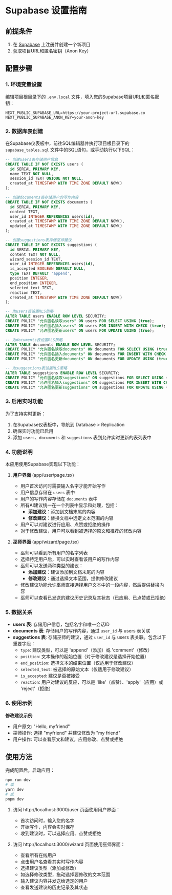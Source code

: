 # Supabase 设置指南

## 前提条件

1. 在 [Supabase](https://supabase.com/) 上注册并创建一个新项目
2. 获取项目URL和匿名密钥（Anon Key）

## 配置步骤

### 1. 环境变量设置

编辑项目根目录下的 `.env.local` 文件，填入您的Supabase项目URL和匿名密钥：

```
NEXT_PUBLIC_SUPABASE_URL=https://your-project-url.supabase.co
NEXT_PUBLIC_SUPABASE_ANON_KEY=your-anon-key
```

### 2. 数据库表创建

在Supabase仪表板中，前往SQL编辑器并执行项目根目录下的 `supabase_tables.sql` 文件中的SQL语句，或手动执行以下SQL：

```sql
-- 创建users表存储用户信息
CREATE TABLE IF NOT EXISTS users (
  id SERIAL PRIMARY KEY,
  name TEXT NOT NULL,
  session_id TEXT UNIQUE NOT NULL,
  created_at TIMESTAMP WITH TIME ZONE DEFAULT NOW()
);

-- 创建documents表存储用户的写作内容
CREATE TABLE IF NOT EXISTS documents (
  id SERIAL PRIMARY KEY,
  content TEXT,
  user_id INTEGER REFERENCES users(id),
  created_at TIMESTAMP WITH TIME ZONE DEFAULT NOW(),
  updated_at TIMESTAMP WITH TIME ZONE DEFAULT NOW()
);

-- 创建suggestions表存储巫师建议
CREATE TABLE IF NOT EXISTS suggestions (
  id SERIAL PRIMARY KEY,
  content TEXT NOT NULL,
  wizard_session_id TEXT,
  user_id INTEGER REFERENCES users(id),
  is_accepted BOOLEAN DEFAULT NULL,
  type TEXT DEFAULT 'append',
  position INTEGER,
  end_position INTEGER,
  selected_text TEXT,
  reaction TEXT,
  created_at TIMESTAMP WITH TIME ZONE DEFAULT NOW()
);

-- 为users表设置RLS策略
ALTER TABLE users ENABLE ROW LEVEL SECURITY;
CREATE POLICY "允许匿名读取users" ON users FOR SELECT USING (true);
CREATE POLICY "允许匿名插入users" ON users FOR INSERT WITH CHECK (true);
CREATE POLICY "允许匿名更新users" ON users FOR UPDATE USING (true);

-- 为documents表设置RLS策略
ALTER TABLE documents ENABLE ROW LEVEL SECURITY;
CREATE POLICY "允许匿名读取documents" ON documents FOR SELECT USING (true);
CREATE POLICY "允许匿名插入documents" ON documents FOR INSERT WITH CHECK (true);
CREATE POLICY "允许匿名更新documents" ON documents FOR UPDATE USING (true);

-- 为suggestions表设置RLS策略
ALTER TABLE suggestions ENABLE ROW LEVEL SECURITY;
CREATE POLICY "允许匿名读取suggestions" ON suggestions FOR SELECT USING (true);
CREATE POLICY "允许匿名插入suggestions" ON suggestions FOR INSERT WITH CHECK (true);
CREATE POLICY "允许匿名更新suggestions" ON suggestions FOR UPDATE USING (true);
```

### 3. 启用实时功能

为了支持实时更新：

1. 在Supabase仪表板中，导航到 Database > Replication
2. 确保实时功能已启用
3. 添加 `users`、`documents` 和 `suggestions` 表到允许实时更新的表列表中

### 4. 功能说明

本应用使用Supabase实现以下功能：

1. **用户界面** (app/user/page.tsx)
   - 用户首次访问时需要输入名字才能开始写作
   - 用户信息存储在 `users` 表中
   - 用户的写作内容存储在 `documents` 表中
   - 所有AI建议统一在一个列表中显示和处理，包括：
     - **添加建议**：添加到文档末尾的内容
     - **修改建议**：替换文档中选定文本范围的内容
   - 用户可以对建议进行应用、点赞或拒绝的操作
   - 对于修改建议，用户可以看到被选择的原文和推荐的修改内容

2. **巫师界面** (app/wizard/page.tsx)
   - 巫师可以看到所有用户的名字列表
   - 选择特定用户后，可以实时查看该用户的写作内容
   - 巫师可以发送两种类型的建议：
     - **添加建议**：建议添加到文档末尾的内容
     - **修改建议**：通过选择文本范围，提供修改建议
   - 修改建议功能允许巫师直接选择用户文本中的一段内容，然后提供替换内容
   - 巫师可以查看已发送的建议历史记录及其状态（已应用、已点赞或已拒绝）

### 5. 数据关系

- **users 表**: 存储用户信息，包括名字和唯一会话ID
- **documents 表**: 存储用户的写作内容，通过 `user_id` 与 users 表关联
- **suggestions 表**: 存储巫师的建议，通过 `user_id` 与 users 表关联。包含以下重要字段：
  - `type`: 建议类型，可以是 'append'（添加）或 'comment'（修改）
  - `position`: 文本操作的起始位置（对于修改建议是选择开始位置）
  - `end_position`: 选择文本的结束位置（仅适用于修改建议）
  - `selected_text`: 被选择的原始文本（仅适用于修改建议）
  - `is_accepted`: 建议是否被接受
  - `reaction`: 用户对建议的反应，可以是 'like'（点赞）、'apply'（应用）或 'reject'（拒绝）

### 6. 使用示例

**修改建议示例**:
- 用户原文: "Hello, myfriend"
- 巫师操作: 选择 "myfriend" 并建议修改为 "my friend"
- 用户操作: 可以查看原文和建议，应用修改、点赞或拒绝

## 使用方法

完成配置后，启动应用：

```bash
npm run dev
# 或
yarn dev
# 或
pnpm dev
```

1. 访问 http://localhost:3000/user 页面使用用户界面：
   - 首次访问时，输入您的名字
   - 开始写作，内容会实时保存
   - 收到建议时，可以选择应用、点赞或拒绝

2. 访问 http://localhost:3000/wizard 页面使用巫师界面：
   - 查看所有在线用户
   - 点击用户名查看其实时写作内容
   - 选择建议类型（添加或修改）
   - 如选择修改类型，拖动选择要修改的文本范围
   - 输入建议内容并发送给选定的用户
   - 查看发送建议的历史记录及其状态